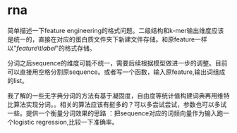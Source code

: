 # rna
简单描述一下feature engineering的格式问题。二级结构和k-mer输出维度应该是统一的，直接在对应的蛋白质文件夹下新建文件存储。和原feature一样以"*feature*\t*label*"的格式存储。

分词之后sequence的维度可能不统一，需要后续根据模型做进一步的调整。目前可以直接用空格分割原sequence。或者写一个函数，输入原feature,输出词组成的list。

我了解的一些无字典分词的方法有基于凝固度，自由度等统计值构建词典再用维特比算法实现分词。。相关的算法应该有挺多的？可以多尝试尝试，参数也可以多试一些。提供一个衡量分词效果的思路
：把sequence对应的词频向量作为输入跑一个logistic regression,比较一下准确率。
